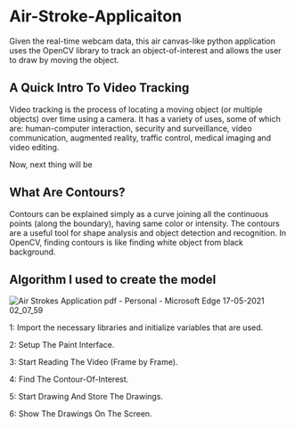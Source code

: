 # Air-Stroke-Applicaiton

Given the real-time webcam data, this air canvas-like python application uses the OpenCV library 
to track an object-of-interest and allows the user to draw by moving the object.

## A Quick Intro To Video Tracking

Video tracking is the process of locating a moving object (or multiple objects) over time using a camera. 
It has a variety of uses, some of which are: human-computer interaction, security and surveillance, video communication, 
augmented reality, traffic control, medical imaging and video editing.

Now, next thing will be 

## What Are Contours?

Contours can be explained simply as a curve joining all the continuous points (along the boundary), having same color or intensity. 
The contours are a useful tool for shape analysis and object detection and recognition. 
In OpenCV, finding contours is like finding white object from black background.


## Algorithm I used to create the model

![Air Strokes Application  pdf - Personal - Microsoft​ Edge 17-05-2021 02_07_59](https://user-images.githubusercontent.com/60484223/118411946-d9d64980-b6b4-11eb-9782-6150aad7a52c.png)


1: Import the necessary libraries and initialize variables that are used.

2: Setup The Paint Interface.

3: Start Reading The Video (Frame by Frame).

4: Find The Contour-Of-Interest.

5: Start Drawing And Store The Drawings.

6: Show The Drawings On The Screen.


